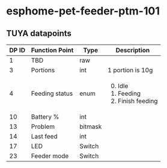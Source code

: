 # esphome-pet-feeder-ptm-101

## TUYA datapoints

|DP ID|Function Point|Type|Description|
|---|---|---|---|
|1|TBD|raw| |
|3|Portions|int|1 portion is 10g|
|4|Feeding status|enum|<ol start="0"><li>Idle</li><li>Feeding</li><li>Finish feeding</li><ol>|
|10|Battery %|int| |
|13|Problem|bitmask| |
|14|Last feed|int| |
|17|LED|Switch| |
|23|Feeder mode|Switch||
